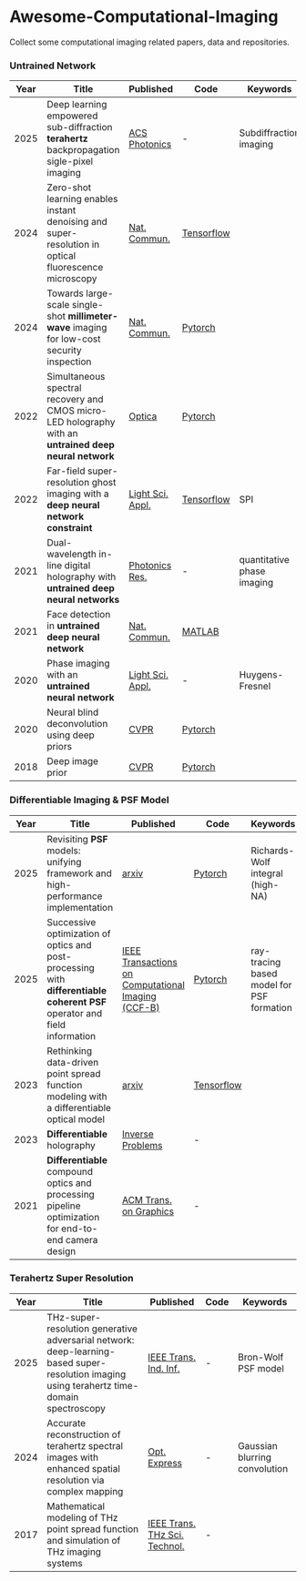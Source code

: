 # Awesome-Computational-Imaging
Collect some computational imaging related papers, data and repositories.

### Untrained Network
|Year|Title | Published  | Code       | Keywords |
|-------| ----- | ----- | ------- | ------- |
|2025| Deep learning empowered sub-diffraction **terahertz** backpropagation sigle-pixel imaging| [ACS Photonics](https://pubs.acs.org/doi/10.1021/acsphotonics.5c01060?ref=PDF)| -  |Subdiffraction imaging|
|2024| Zero-shot learning enables instant denoising and super-resolution in optical fluorescence microscopy| [Nat. Commun.](https://www-nature-com.accproxy.lib.szu.edu.cn/articles/s41467-024-48575-9#Sec30)  |[Tensorflow](https://github.com/TristaZeng/ZS-DeconvNet)  | |
|2024| Towards large-scale single-shot **millimeter-wave** imaging for low-cost security inspection| [Nat. Commun.](https://www-nature-com.accproxy.lib.szu.edu.cn/articles/s41467-024-50288-y)  | [Pytorch](https://github.com/bianlab/MMW)  | |
|2022|Simultaneous spectral recovery and CMOS micro-LED holography with an **untrained deep neural network**| [Optica](https://opg.optica.org/optica/fulltext.cfm?uri=optica-9-10-1149&id=509776)  | [Pytorch](https://github.com/iksungk/simultaneous_recovery)  |  |
|2022| Far-field super-resolution ghost imaging with a **deep neural network constraint**| [Light Sci. Appl.](https://www-nature-com.accproxy.lib.szu.edu.cn/articles/s41377-021-00680-w)| [Tensorflow](https://github.com/FeiWang0824/GIDC) |SPI|
|2021| Dual-wavelength in-line digital holography with **untrained deep neural networks**| [Photonics Res.](https://opg.optica.org/prj/fulltext.cfm?uri=prj-9-12-2501&id=465552)| -  |quantitative phase imaging|
|2021|Face detection in **untrained deep neural network**| [Nat. Commun.](https://www-nature-com.accproxy.lib.szu.edu.cn/articles/s41467-021-27606-9#data-availability)  | [MATLAB](https://github.com/cogilab/Face)  |  |
|2020| Phase imaging with an **untrained neural network**| [Light Sci. Appl.](https://www-nature-com.accproxy.lib.szu.edu.cn/articles/s41377-020-0302-3)| -  |Huygens-Fresnel|
|2020|Neural blind deconvolution using deep priors|[CVPR](https://openaccess.thecvf.com/content_CVPR_2020/papers/Ren_Neural_Blind_Deconvolution_Using_Deep_Priors_CVPR_2020_paper.pdf)|[Pytorch](https://github.com/csdwren/SelfDeblur)||
|2018|Deep image prior|[CVPR](https://openaccess.thecvf.com/content_cvpr_2018/papers/Ulyanov_Deep_Image_Prior_CVPR_2018_paper.pdf)|[Pytorch](https://github.com/DmitryUlyanov/deep-image-prior)||

### Differentiable Imaging & PSF Model
|Year|Title | Published  | Code       | Keywords |
|-------| ----- | ----- | ------- | ------- |
|2025|Revisiting **PSF** models: unifying framework and high-performance implementation| [arxiv](https://arxiv.org/abs/2502.03170)  | [Pytorch](https://github.com/Biomedical-Imaging-Group/psf_generator)  | Richards-Wolf integral (high-NA) |
|2025|Successive optimization of optics and post-processing with **differentiable coherent PSF** operator and field information| [IEEE Transactions on Computational Imaging (CCF-B)](https://onlinelibrary-wiley-com.accproxy.lib.szu.edu.cn/doi/10.1002/lpor.202200828)  | [Pytorch](https://github.com/Zrr-ZJU/Successive-optimization)  | ray-tracing based model for PSF formation |
|2023|Rethinking data-driven point spread function modeling with a differentiable optical model| [arxiv](https://arxiv.org/pdf/2203.04908)  | [Tensorflow](https://github.com/tobias-liaudat/wf-psf)  |  |
|2023|**Differentiable** holography| [Inverse Problems](https://onlinelibrary-wiley-com.accproxy.lib.szu.edu.cn/doi/10.1002/lpor.202200828)  | -  |  |
|2021|**Differentiable** compound optics and processing pipeline optimization for end-to-end camera design| [ACM Trans. on Graphics](https://dl.acm.org/doi/10.1145/3446791)  | -  |  |

### Terahertz Super Resolution
|Year|Title | Published  | Code       | Keywords |
|-------| ----- | ----- | ------- | ------- |
|2025|THz-super-resolution generative adversarial  network: deep-learning-based  super-resolution imaging using terahertz time-domain spectroscopy| [IEEE Trans. Ind. Inf.](https://ieeexplore-ieee-org.ezproxy.lib.szu.edu.cn/document/11017374)| -  | Bron-Wolf PSF model |
|2024|Accurate reconstruction of terahertz spectral images with enhanced spatial resolution via complex mapping|[Opt. Express](https://opg.optica.org/abstract.cfm?URI=oe-32-18-31657)| -  |Gaussian blurring convolution |
|2017|Mathematical modeling of THz point spread function and simulation of THz imaging systems| [IEEE Trans. THz Sci. Technol.](http://ieeexplore.ieee.org/document/8066357/)|- |  |
